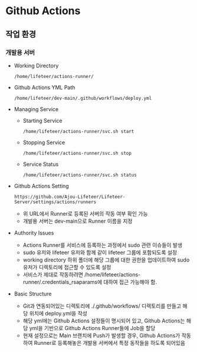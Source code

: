 # Github Actions

## 작업 환경

### 개발용 서버

- Working Directory
    ```
    /home/lifeteer/actions-runner/
    ```

- Github Actions YML Path
    ```
    /home/lifeteer/dev-main/.github/workflows/deploy.yml
    ```

- Managing Service

    - Starting Service
        ```
        /home/lifeteer/actions-runner/svc.sh start
        ```
    
    - Stopping Service
        ```
        /home/lifeteer/actions-runner/svc.sh stop
        ```

    - Service Status
        ```
        /home/lifeteer/actions-runner/svc.sh status
        ```

- Github Actions Setting
    ```
    https://github.com/Ajou-Lifeteer/Lifeteer-Server/settings/actions/runners
    ```

    - 위 URL에서 Runner로 등록된 서버의 작동 여부 확인 가능
    - 개발용 서버는 dev-main으로 Runner 이름을 지정

- Authority Issues

    - Actions Runner를 서비스에 등록하는 과정에서 sudo 관련 이슈들이 발생
    - sudo 유저와 lifeteer 유저와 함께 같이 lifeteer 그룹에 포함되도록 설정
    - working directory 하위 폴더에 해당 그룹에 대한 권한을 업데이트하여 sudo 유저가 디렉토리에 접근할 수 있도록 설정
    - 서비스가 제대로 작동하려면 /home/lifeteer/actions-runner/.credentials_rsaparams에 대하여 접근 가능해야 함.

- Basic Structure
    - Git과 연동되어있는 디렉토리에 ./.github/workflows/ 디렉토리를 만들고 해당 위치에 deploy.yml을 작성
    - 해당 yml에는 Github Actions 설정들이 명시되어 있고, Github Actions는 해당 yml을 기반으로 Github Actions Runner들에 Job을 할당
    - 현재 설정으로는 Main 브랜치에 Push가 발생할 경우, Github Actions가 작동하여 Runner로 등록해놓은 개발용 서버에서 특정 동작들을 하도록 되어있음